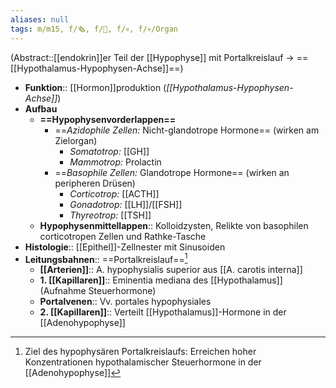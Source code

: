 ```yaml
---
aliases: null
tags: m/m15, f/🗞️, f/🧠, f/💀, f/💀/Organ
---
```

(Abstract::[[endokrin]]er Teil der [[Hypophyse]] mit Portalkreislauf → ==[[Hypothalamus-Hypophysen-Achse]]==)
- **Funktion**:: [[Hormon]]produktion (*[[Hypothalamus-Hypophysen-Achse]]*)
- **Aufbau**
	- **==Hypophysenvorderlappen==**
		- ==*Azidophile Zellen:* Nicht-glandotrope Hormone== (wirken am Zielorgan)
			- *Somatotrop:* [[GH]]
			- *Mammotrop:* Prolactin
		- ==*Basophile Zellen:* Glandotrope Hormone== (wirken an peripheren Drüsen)
			- *Corticotrop:* [[ACTH]] 
			- *Gonadotrop:* [[LH]]/[[FSH]]
			- *Thyreotrop:* [[TSH]]
	- **Hypophysenmittellappen**:: Kolloidzysten, Relikte von basophilen corticotropen Zellen und Rathke-Tasche
- **Histologie**:: [[Epithel]]-Zellnester mit Sinusoiden
- **Leitungsbahnen**:: ==Portalkreislauf==[^1]
	- **[[Arterien]]**:: A. hypophysialis superior aus [[A. carotis interna]]
	- **1. [[Kapillaren]]**:: Eminentia mediana des [[Hypothalamus]] (Aufnahme Steuerhormone)
	- **Portalvenen**:: Vv. portales hypophysiales
	- **2. [[Kapillaren]]**:: Verteilt [[Hypothalamus]]-Hormone in der [[Adenohypophyse]]

	
[^1]: Ziel des hypophysären Portalkreislaufs: Erreichen hoher Konzentrationen hypothalamischer Steuerhormone in der [[Adenohypophyse]]